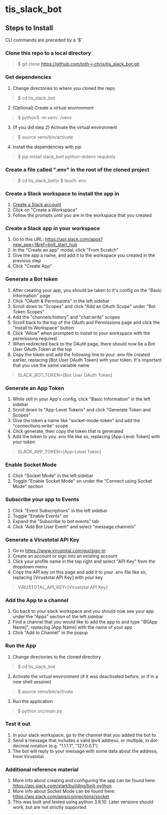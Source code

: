 # tis_slack_bot
## Steps to Install
CLI commands are preceded by a '$'
### Clone this repo to a local directory
> $ git clone https://github.com/toth-j-chris/tis_slack_bot.git
### Get dependencies
1. Change directories to where you cloned the repo
> $ cd tis_slack_bot
2. (Optional) Create a virtual environment
> $ python3 -m venv ./venv
3. (If you did step 2) Activate the virtual environment
> $ source venv/bin/activate
4. Install the dependencies with pip
> $ pip install slack_bolt python-dotenv requests
### Create a file called ".env" in the root of the cloned project
> $ cd tis_slack_bot\n
> $ touch .env
### Create a Slack workspace to install the app in
1. [Create a Slack account](https://slack.com/signin#/signin)
2. Click on "Create a Workspace"
3. Follow the prompts until you are in the workspace that you created
### Create a Slack app in your workspace
1. Go to this URL: https://api.slack.com/apps?new_app=1&ref=bolt_start_hub
2. In the "Create an app" modal, click "From Scratch"
3. Give the app a name, and add it to the workspace you created in the previous step
4. Click "Create App"
### Generate a Bot token
1. After creating your app, you should be taken to it's config on the "Basic Information" page
2. Click "OAuth & Permissions" in the left sidebar
3. Scroll down to "Scopes" and click "Add an OAuth Scope" under "Bot Token Scopes"
4. Add the "channels:history" and "chat:write" scopes 
5. Scroll back to the top of the OAuth and Permissions page and click the "Install to Workspace" button
6. Click "Allow" when prompted to install to your workspace with the permissions required.
7. When redirected back to the OAuth page, there should now be a Bot User OAuth Token at the top
8. Copy the token and add the following line to your .env file created earlier, replacing [Bot User OAuth Token] with your token. It's important that you use the same variable name
> SLACK_BOT_TOKEN=[Bot User OAuth Token]
### Generate an App Token
1. While still in your App's config, click "Basic Information" in the left sidebar 
2. Scroll down to "App-Level Tokens" and click "Generate Token and Scopes"
3. Give the token a name like "socket-mode-token" and add the "connections:write" scope
4. Click generate, then copy the token that is generated
5. Add the token to you .env file like so, replacing [App-Level Token] with your token
> SLACK_APP_TOKEN=[App-Level Token]
### Enable Socket Mode
1. Click "Socket Mode" in the left sidebar
2. Toggle "Enable Socket Mode" on under the "Connect using Socket Mode" section
### Subscribe your app to Events
1. Click "Event Subscriptions" in the left sidebar
2. Toggle "Enable Events" on
3. Expand the "Subscribe to bot events" tab
4. Click "Add Bot User Event" and select "message.channels"
### Generate a Virustotal API Key
1. Go to https://www.virustotal.com/gui/sign-in
2. Create an account or sign into an existing account
3. Click your profile name in the top right and select "API Key" from the dropdown menu
4. Copy the API key on this page and add it to your .env file like so, replacing [Virustotal API Key] with your key
> VIRUSTOTAL_API_KEY=[Virustotal API Key]
### Add the App to a channel
1. Go back to your slack workspace and you should now see your app under the "Apps" section of the left sidebar
2. Find a channel that you would like to add the app to and type "@[App Name]", replacing [App Name] with the name of your app
3. Click "Add to Channel" in the popup
### Run the App
1. Change directories to the cloned directory
> $ cd tis_slack_bot
2. Activate the virtual environment (if it was deactivated before, or if in a new shell session)
> $ source venv/bin/activate
3. Run the application
> $ python src/main.py
### Test it out
1. In your slack workspace, go to the channel that you added the bot to
2. Send a message that includes a valid ipv4 address, or multiple, in dot-decimal notation (e.g. "1.1.1.1", "127.0.0.1")
3. The bot will reply to your message with some data about the address, from Virustotal
### Additional reference material
1. More info about creating and configuring the app can be found here: https://api.slack.com/start/building/bolt-python
2. More info about Socket Mode can be found here: https://api.slack.com/apis/connections/socket
3. This was built and tested using python 3.8.10. Later versions should work, but are not strictly supported